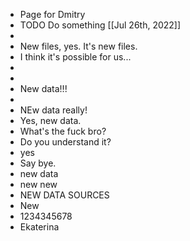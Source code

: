 - Page for Dmitry
- TODO Do something [[Jul 26th, 2022]]
-
- New files, yes. It's new files.
- I think it's possible for us...
-
-
- New data!!!
-
- NEw data really!
- Yes, new data.
- What's the fuck bro?
- Do you understand it?
- yes
- Say bye.
- new data
- new new
- NEW DATA SOURCES
- New
- 1234345678
- Ekaterina